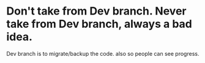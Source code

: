 # Don't take from Dev branch. Never take from Dev branch, always a bad idea.
Dev branch is to migrate/backup the code.
also so people can see progress.
